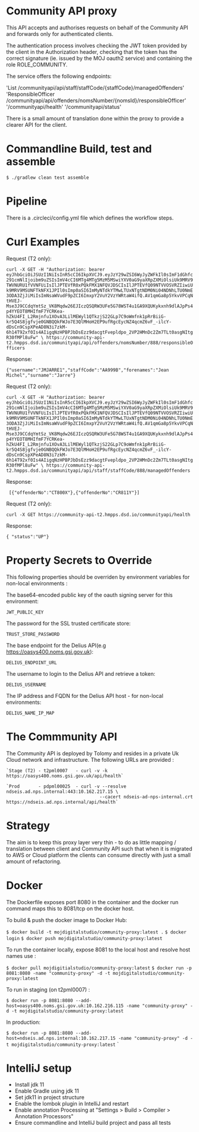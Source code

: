 # Community API proxy

This API accepts and authorises requests on behalf of the Community API and forwards only for authenticated clients.

The authentication process involves checking the JWT token provided by the client in the Authorization header, checking that the token
has the correct signature (ie. issued by the MOJ oauth2 service) and containing the role ROLE_COMMUNITY.

The service offers the following endpoints:

'List<Offenders>    /communityapi/api/staff/staffCode/{staffCode}/managedOffenders'
'ResponsibleOfficer /communityapi/api/offenders/nomsNumber/{nomsId}/responsibleOfficer'
'/communityapi/health'
'/communityapi/status'

There is a small amount of translation done within the proxy to provide a clearer API for the client.

# Commandline Build, test and assemble

 `$ ./gradlew clean test assemble`

# Pipeline

There is a .circleci/config.yml file which defines the workflow steps.

# Curl Examples

Request (T2 only):

`curl -X GET -H "Authorization: bearer eyJhbGciOiJSUzI1NiIsInR5cCI6IkpXVCJ9.eyJzY29wZSI6WyJyZWFkIl0sImF1dGhfc291cmNlIjoibm9uZSIsImV4cCI6MTg4MTg5MzM5MSwiYXV0aG9yaXRpZXMiOlsiUk9MRV9TWVNURU1fVVNFUiIsIlJPTEVfR0xPQkFMX1NFQVJDSCIsIlJPTEVfQ09NTVVOSVRZIiwiUk9MRV9MSUNFTkNFX1JPIl0sImp0aSI6ImMyNTdkYTMwLTUxNTgtNDM0Ni04NDNhLTU0NmE3ODA3ZjJiMiIsImNsaWVudF9pZCI6ImxpY2VuY2VzYWRtaW4ifQ.AV1qmGa8p5YkvVPCqNtHVEJ-Mse3J9CCdqYmtSz_VK8Mqdw26EJIczQSQRW3UFe5G78WST4u1GA9XQUKykxnh9dlAJpPs4p4YYEOT8MHIfmF7YCRKea-hZkU4FI_L2Rmjnfu1XOvA3LilMEWyl1QTkzjS22GLp7C9oWmfnk1pRrBiiG-kr5Q4S8jgfvje0GNBQQkFWJo7E3QlMHoH2EP9ufRgcEycNZ4qcmZ6vF_-ilcY-dDsCn9CspXPeAD8N3i7zkM-6h14T92xf0Is4AIigqNzHPBPJbDsEzz9dacgtFvepldpo_2VP2HMnDc2Zm7TLt0asgNItgR30fMPl8uFw" \
https://community-api-t2.hmpps.dsd.io/communityapi/api/offenders/nomsNumber/888/responsibleOfficers`

Response: 

`{"username":"JMJARRE1","staffCode":"AA999B","forenames":"Jean Michel","surname":"Jarre"}`

Request (T2 only):

`curl -X GET -H "Authorization: bearer eyJhbGciOiJSUzI1NiIsInR5cCI6IkpXVCJ9.eyJzY29wZSI6WyJyZWFkIl0sImF1dGhfc291cmNlIjoibm9uZSIsImV4cCI6MTg4MTg5MzM5MSwiYXV0aG9yaXRpZXMiOlsiUk9MRV9TWVNURU1fVVNFUiIsIlJPTEVfR0xPQkFMX1NFQVJDSCIsIlJPTEVfQ09NTVVOSVRZIiwiUk9MRV9MSUNFTkNFX1JPIl0sImp0aSI6ImMyNTdkYTMwLTUxNTgtNDM0Ni04NDNhLTU0NmE3ODA3ZjJiMiIsImNsaWVudF9pZCI6ImxpY2VuY2VzYWRtaW4ifQ.AV1qmGa8p5YkvVPCqNtHVEJ-Mse3J9CCdqYmtSz_VK8Mqdw26EJIczQSQRW3UFe5G78WST4u1GA9XQUKykxnh9dlAJpPs4p4YYEOT8MHIfmF7YCRKea-hZkU4FI_L2Rmjnfu1XOvA3LilMEWyl1QTkzjS22GLp7C9oWmfnk1pRrBiiG-kr5Q4S8jgfvje0GNBQQkFWJo7E3QlMHoH2EP9ufRgcEycNZ4qcmZ6vF_-ilcY-dDsCn9CspXPeAD8N3i7zkM-6h14T92xf0Is4AIigqNzHPBPJbDsEzz9dacgtFvepldpo_2VP2HMnDc2Zm7TLt0asgNItgR30fMPl8uFw" \
https://community-api-t2.hmpps.dsd.io/communityapi/api/staff/staffCode/888/managedOffenders`

Response: 

` [{"offenderNo":"CT800X"},{"offenderNo":"CR811Y"}]`

Request (T2 only):

`curl -X GET https://community-api-t2.hmpps.dsd.io/communityapi/health`

Response:

`{ "status":"UP"}`


# Property Secrets to Override

This following properties should be overriden by environment variables for non-local environments :

 The base64-encoded public key of the oauth signing server for this environment:
 
`JWT_PUBLIC_KEY`
 
 The password for the SSL trusted certificate store:
 
`TRUST_STORE_PASSWORD`

 The base endpoint for the Delius API(e.g https://oasys400.noms.gsi.gov.uk):

`DELIUS_ENDPOINT_URL`

 The username to login to the Delius API and retrieve a token:

`DELIUS_USERNAME`

 The IP address and FQDN for the Delius API host - for non-local environments:

`DELIUS_NAME_IP_MAP`


# The Commmunity API

The Community API is deployed by Tolomy and resides in a private Uk Cloud network and infrastructure.
The following URLs are provided : 

    `Stage (T2) - t2pml0007   - curl -v -k https://oasys400.noms.gsi.gov.uk/api/health`
    
    `Prod       - pdpml00025  - curl -v --resolve ndseis.ad.nps.internal:443:10.162.217.15 \
                                       --cacert ndseis-ad-nps-internal.crt https://ndseis.ad.nps.internal/api/health`
     

# Strategy

The aim is to keep this proxy layer very thin - to do as little mapping / translation between client and Community API such that
when it is migrated to AWS or Cloud platform the clients can consume directly with just a small amount of refactoring.


# Docker

The Dockerfile exposes port 8080 in the container and the docker run command maps this to 8081/tcp on the docker host.
 
To build & push the docker image to Docker Hub: 

`$ docker build -t mojdigitalstudio/community-proxy:latest .`
`$ docker login`
`$ docker push mojdigitalstudio/community-proxy:latest`
 
To run the container locally, expose 8081 to the local host and resolve host names use :
  
`$ docker pull mojdigitialstudio/community-proxy:latest`
`$ docker run -p 8081:8080 -name "community-proxy" -d -t mojdigitalstudio/community-proxy:latest`

To run in staging (on t2pml0007) :

`$ docker run -p 8081:8080 --add-host=oasys400.noms.gsi.gov.uk:10.162.216.115 -name "community-proxy" -d -t mojdigitalstudio/community-proxy:latest`

In production:

`$ docker run -p 8081:8080 --add-host=ndseis.ad.nps.internal:10.162.217.15 -name "community-proxy" -d -t mojdigitalstudio/community-proxy:latest`
`

# IntelliJ setup

- Install jdk 11
- Enable Gradle using jdk 11
- Set jdk11 in project structure
- Enable the lombok plugin in IntelliJ and restart
- Enable annotation Processing at "Settings > Build > Compiler > Annotation Processors"
- Ensure commandline and IntelliJ build project and pass all tests

